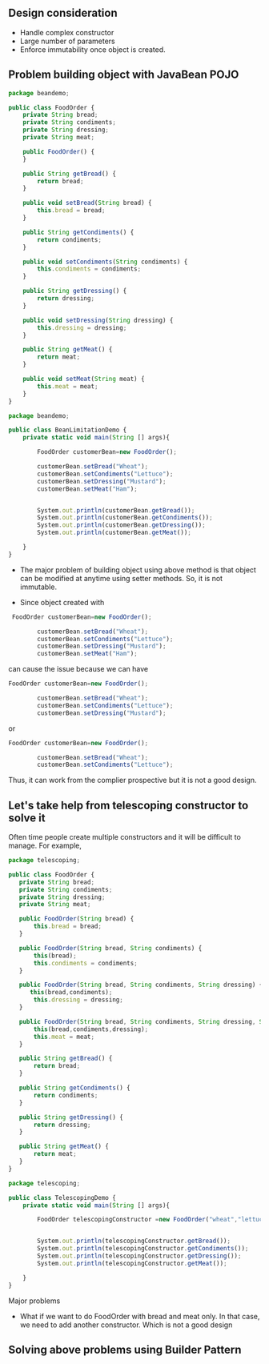 ## Design consideration ##
- Handle complex constructor
-  Large number of parameters
- Enforce immutability once object is created.


## Problem building object with JavaBean POJO ##
```js
package beandemo;

public class FoodOrder {
    private String bread;
    private String condiments;
    private String dressing;
    private String meat;

    public FoodOrder() {
    }

    public String getBread() {
        return bread;
    }

    public void setBread(String bread) {
        this.bread = bread;
    }

    public String getCondiments() {
        return condiments;
    }

    public void setCondiments(String condiments) {
        this.condiments = condiments;
    }

    public String getDressing() {
        return dressing;
    }

    public void setDressing(String dressing) {
        this.dressing = dressing;
    }

    public String getMeat() {
        return meat;
    }

    public void setMeat(String meat) {
        this.meat = meat;
    }
}

```

```js
package beandemo;

public class BeanLimitationDemo {
    private static void main(String [] args){

        FoodOrder customerBean=new FoodOrder();

        customerBean.setBread("Wheat");
        customerBean.setCondiments("Lettuce");
        customerBean.setDressing("Mustard");
        customerBean.setMeat("Ham");


        System.out.println(customerBean.getBread());
        System.out.println(customerBean.getCondiments());
        System.out.println(customerBean.getDressing());
        System.out.println(customerBean.getMeat());

    }
}

```
- The major problem of building object using above method is that object can be modified at anytime using setter methods. So,
it is not immutable. 

- Since object created with 
```js
 FoodOrder customerBean=new FoodOrder();

        customerBean.setBread("Wheat");
        customerBean.setCondiments("Lettuce");
        customerBean.setDressing("Mustard");
        customerBean.setMeat("Ham");
```
can cause the issue because we can have 
```js
FoodOrder customerBean=new FoodOrder();

        customerBean.setBread("Wheat");
        customerBean.setCondiments("Lettuce");
        customerBean.setDressing("Mustard");
```

or 

```js
FoodOrder customerBean=new FoodOrder();

        customerBean.setBread("Wheat");
        customerBean.setCondiments("Lettuce");
```

Thus, it can work from the complier prospective but it is not a good design.

## Let's take help from telescoping constructor to solve it ##
Often time people create multiple constructors and it will be difficult to manage. For example,
 ```js
package telescoping;

public class FoodOrder {
    private String bread;
    private String condiments;
    private String dressing;
    private String meat;

    public FoodOrder(String bread) {
        this.bread = bread;
    }

    public FoodOrder(String bread, String condiments) {
        this(bread);
        this.condiments = condiments;
    }

    public FoodOrder(String bread, String condiments, String dressing) {
       this(bread,condiments);
        this.dressing = dressing;
    }

    public FoodOrder(String bread, String condiments, String dressing, String meat) {
        this(bread,condiments,dressing);
        this.meat = meat;
    }

    public String getBread() {
        return bread;
    }

    public String getCondiments() {
        return condiments;
    }

    public String getDressing() {
        return dressing;
    }

    public String getMeat() {
        return meat;
    }
}

```

```js
package telescoping;

public class TelescopingDemo {
    private static void main(String [] args){

        FoodOrder telescopingConstructor =new FoodOrder("wheat","lettuce");


        System.out.println(telescopingConstructor.getBread());
        System.out.println(telescopingConstructor.getCondiments());
        System.out.println(telescopingConstructor.getDressing());
        System.out.println(telescopingConstructor.getMeat());

    }
}

```

Major problems
- What if we want to do FoodOrder with bread and meat only. 
In that case, we need to add another constructor. 
Which is not a good design

## Solving above problems using Builder Pattern ##
